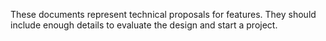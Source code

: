 These documents represent technical proposals for features. They should include enough details to evaluate the design and start a project.
